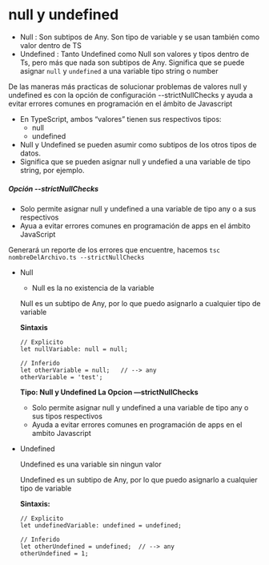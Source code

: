 # null y undefined

-   Null : Son subtipos de Any. Son tipo de variable y se usan también como valor dentro de TS
-   Undefined : Tanto Undefined como Null son valores y tipos dentro de Ts, pero más que nada son subtipos de Any. Significa que se puede asignar `null` y `undefined` a una variable tipo string o number

De las maneras más practicas de solucionar problemas de valores null y undefined es con la opción de configuración --strictNullChecks y ayuda a evitar errores comunes en programación en el ámbito de Javascript

-   En TypeScript, ambos “valores” tienen sus respectivos tipos:
    -   null
    -   undefined
-   Null y Undefined se pueden asumir como subtipos de los otros tipos de datos.
-   Significa que se pueden asignar null y undefied a una variable de tipo string, por ejemplo.

<h5>Opción --strictNullChecks</h5>

-   Solo permite asignar null y undefined a una variable de tipo any o a sus respectivos
-   Ayua a evitar errores comunes en programación de apps en el ámbito JavaScript

Generará un reporte de los errores que encuentre, hacemos `tsc nombreDelArchivo.ts --strictNullChecks`

-   Null
    
    -   Null es la no existencia de la variable
    
    Null es un subtipo de Any, por lo que puedo asignarlo a cualquier tipo de variable
    
    **Sintaxis**
    
    ```tsx
    // Explicito
    let nullVariable: null = null;
    
    // Inferido
    let otherVariable = null;   // --> any
    otherVariable = 'test';
    ```
    
    **Tipo: Null y Undefined La Opcion —strictNullChecks**
    
    -   Solo permite asignar null y undefined a una variable de tipo any o sus tipos respectivos
    -   Ayuda a evitar errores comunes en programación de apps en el ambito Javascript
-   Undefined
    
    Undefined es una variable sin ningun valor
    
    Undefined es un subtipo de Any, por lo que puedo asignarlo a cualquier tipo de variable
    
    **Sintaxis:**
    
    ```tsx
    // Explicito
    let undefinedVariable: undefined = undefined;
    
    // Inferido
    let otherUndefined = undefined;  // --> any
    otherUndefined = 1;
    ```